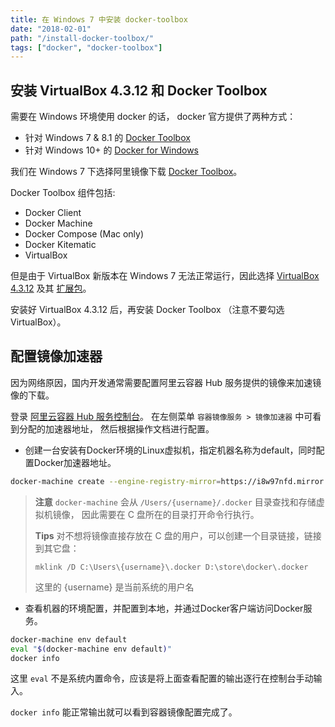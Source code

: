 ```yaml
---
title: 在 Windows 7 中安装 docker-toolbox
date: "2018-02-01"
path: "/install-docker-toolbox/"
tags: ["docker", "docker-toolbox"]
---
```


## 安装 VirtualBox 4.3.12 和 Docker Toolbox

需要在 Windows 环境使用 docker 的话， docker 官方提供了两种方式：

* 针对 Windows 7 & 8.1 的 [Docker Toolbox](https://docs.docker.com/toolbox/)
* 针对 Windows 10+ 的 [Docker for Windows](https://docs.docker.com/docker-for-windows/)

我们在 Windows 7 下选择阿里镜像下载
[Docker Toolbox](http://mirrors.aliyun.com/docker-toolbox/windows/docker-toolbox/)。

Docker Toolbox 组件包括:

* Docker Client
* Docker Machine
* Docker Compose (Mac only)
* Docker Kitematic
* VirtualBox

但是由于 VirtualBox 新版本在 Windows 7 无法正常运行，因此选择
[VirtualBox 4.3.12](http://download.virtualbox.org/virtualbox/4.3.12/VirtualBox-4.3.12-93733-Win.exe)
及其
[扩展包](http://download.virtualbox.org/virtualbox/4.3.12/Oracle_VM_VirtualBox_Extension_Pack-4.3.12-93733a.vbox-extpack)。

安装好 VirtualBox 4.3.12 后，再安装 Docker Toolbox （注意不要勾选 VirtualBox）。

## 配置镜像加速器

因为网络原因，国内开发通常需要配置阿里云容器 Hub 服务提供的镜像来加速镜像的下载。

登录 [阿里云容器 Hub 服务控制台](https://cr.console.aliyun.com/?spm=a2c4e.11153959.blogcont29941.12.b74d945W03rIu)。
在左侧菜单 `容器镜像服务 > 镜像加速器` 中可看到分配的加速器地址，
然后根据操作文档进行配置。

* 创建一台安装有Docker环境的Linux虚拟机，指定机器名称为default，同时配置Docker加速器地址。

```bash
docker-machine create --engine-registry-mirror=https://i8w97nfd.mirror.aliyuncs.com -d virtualbox default
```

> **注意** `docker-machine` 会从 `/Users/{username}/.docker` 目录查找和存储虚拟机镜像，
> 因此需要在 C 盘所在的目录打开命令行执行。
>
> **Tips** 对不想将镜像直接存放在 C 盘的用户，可以创建一个目录链接，链接到其它盘：
> 
> `mklink /D C:\Users\{username}\.docker D:\store\docker\.docker`
> 
> 这里的 {username} 是当前系统的用户名

* 查看机器的环境配置，并配置到本地，并通过Docker客户端访问Docker服务。

```bash
docker-machine env default
eval "$(docker-machine env default)"
docker info
```

这里 `eval` 不是系统内置命令，应该是将上面查看配置的输出逐行在控制台手动输入。

`docker info` 能正常输出就可以看到容器镜像配置完成了。
